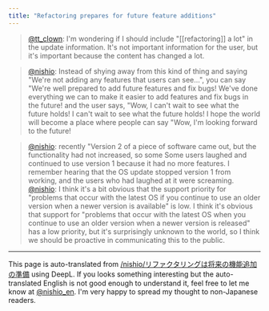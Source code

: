 ```yaml
---
title: "Refactoring prepares for future feature additions"
---
```


> [@tt_clown](https://twitter.com/tt_clown/status/1595635166650961920): I'm wondering if I should include "[[refactoring]] a lot" in the update information. It's not important information for the user, but it's important because the content has changed a lot.

> [@nishio](https://twitter.com/nishio/status/1595636660456542208): Instead of shying away from this kind of thing and saying "We're not adding any features that users can see...", you can say "We're well prepared to add future features and fix bugs! We've done everything we can to make it easier to add features and fix bugs in the future! and the user says, "Wow, I can't wait to see what the future holds! I can't wait to see what the future holds! I hope the world will become a place where people can say "Wow, I'm looking forward to the future!


> [@nishio](https://twitter.com/nishio/status/1595637712010506242?s=20&t=BUJikPBZY0Q2gk90-TAarg): recently "Version 2 of a piece of software came out, but the functionality had not increased, so some Some users laughed and continued to use version 1 because it had no more features. I remember hearing that the OS update stopped version 1 from working, and the users who had laughed at it were screaming.
> [@nishio](https://twitter.com/nishio/status/1595642508461363200?s=20&t=BUJikPBZY0Q2gk90-TAarg): I think it's a bit obvious that the support priority for "problems that occur with the latest OS if you continue to use an older version when a newer version is available" is low. I think it's obvious that support for "problems that occur with the latest OS when you continue to use an older version when a newer version is released" has a low priority, but it's surprisingly unknown to the world, so I think we should be proactive in communicating this to the public.


---
This page is auto-translated from [/nishio/リファクタリングは将来の機能追加の準備](https://scrapbox.io/nishio/リファクタリングは将来の機能追加の準備) using DeepL. If you looks something interesting but the auto-translated English is not good enough to understand it, feel free to let me know at [@nishio_en](https://twitter.com/nishio_en). I'm very happy to spread my thought to non-Japanese readers.